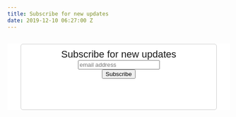 ```yaml
---
title: Subscribe for new updates
date: 2019-12-10 06:27:00 Z
---
```


<!-- Begin Mailchimp Signup Form -->
<link href="//cdn-images.mailchimp.com/embedcode/slim-10_7.css" rel="stylesheet" type="text/css">
<style type="text/css">
	#mc_embed_signup{background:#fff; clear:left; font:14px Helvetica,Arial,sans-serif; }
	/* Add your own Mailchimp form style overrides in your site stylesheet or in this style block.
	   We recommend moving this block and the preceding CSS link to the HEAD of your HTML file. */
</style>
<div id="mc_embed_signup">
<form action="https://xyz.us4.list-manage.com/subscribe/post?u=3162fc2b1677f4853e7f9042b&amp;id=0ed16d7962" style="text-align:center; margin: 0 auto;" method="post" id="mc-embedded-subscribe-form" name="mc-embedded-subscribe-form" class="validate" target="_blank" novalidate>
    <div id="mc_embed_signup_scroll" style="border: 1px solid #ccc; border-radius: 5px; padding: 10px 0px 70px 0px; margin: 30px 30px 100px 30px;">
	<label for="mce-EMAIL" style="font-size: 22px;">Subscribe for new updates</label>
	<input type="email" value="" name="EMAIL" class="email" id="mce-EMAIL" style="display: inline-block;" placeholder="email address" required>
    <!-- real people should not fill this in and expect good things - do not remove this or risk form bot signups-->
    <div style="position: absolute; left: -5000px;" aria-hidden="true"><input type="text" name="b_3162fc2b1677f4853e7f9042b_0ed16d7962" tabindex="-1" value=""></div>
    <div class="clear"><input type="submit" value="Subscribe" style="display: inline-block;" name="subscribe" id="mc-embedded-subscribe" class="button"></div>
    </div>
</form>
</div>

<!--End mc_embed_signup-->